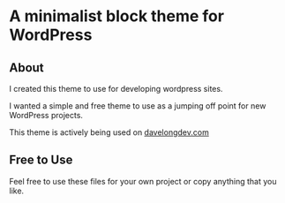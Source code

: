 # A minimalist block theme for WordPress

## About

I created this theme to use for developing wordpress sites.

I wanted a simple and free theme to use as a jumping off point for new WordPress projects.

This theme is actively being used on [davelongdev.com](https://davelongdev.com)

## Free to Use

Feel free to use these files for your own project or copy anything that you like.
